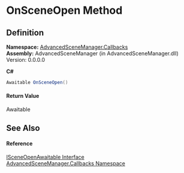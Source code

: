 # OnSceneOpen Method




## Definition
**Namespace:** <a href="N_AdvancedSceneManager_Callbacks.md">AdvancedSceneManager.Callbacks</a>  
**Assembly:** AdvancedSceneManager (in AdvancedSceneManager.dll) Version: 0.0.0.0

**C#**
``` C#
Awaitable OnSceneOpen()
```



#### Return Value
Awaitable

## See Also


#### Reference
<a href="T_AdvancedSceneManager_Callbacks_ISceneOpenAwaitable.md">ISceneOpenAwaitable Interface</a>  
<a href="N_AdvancedSceneManager_Callbacks.md">AdvancedSceneManager.Callbacks Namespace</a>  
